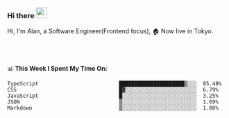 ### Hi there <img src="https://media.giphy.com/media/hvRJCLFzcasrR4ia7z/giphy.gif" width="25px">

<!-- ![visitors](https://visitor-badge.glitch.me/badge?page_id=dislfyer.dislfyer) -->

Hi, I'm Alan, a Software Engineer(Frontend focus), 🏠 Now live in Tokyo.

<br/>
<br/>

📊 **This Week I Spent My Time On:**


<!--START_SECTION:waka-->

```text
TypeScript                          █████████████████████▒░░░  85.48%
CSS                                 █▓░░░░░░░░░░░░░░░░░░░░░░░  6.79%
JavaScript                          █░░░░░░░░░░░░░░░░░░░░░░░░  3.25%
JSON                                ▒░░░░░░░░░░░░░░░░░░░░░░░░  1.69%
Markdown                            ▒░░░░░░░░░░░░░░░░░░░░░░░░  1.08%
```

<!--END_SECTION:waka-->

<!--
**About Me:**
 -->
